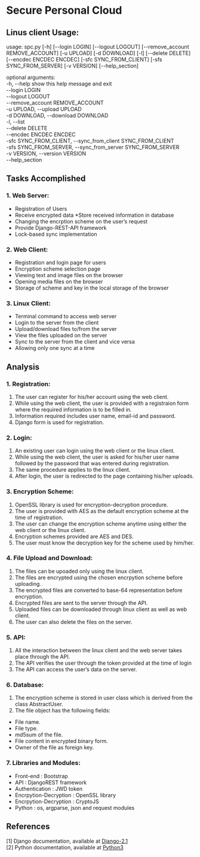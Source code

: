 # Secure Personal Cloud
## Linus client Usage:
usage: spc.py [-h] [--login LOGIN] [--logout LOGOUT] [--remove_account REMOVE_ACCOUNT] [-u UPLOAD] [-d DOWNLOAD] [-l] [--delete DELETE]
              [--encdec ENCDEC ENCDEC] [-sfc SYNC_FROM_CLIENT] [-sfs SYNC_FROM_SERVER] [-v VERSION] [--help_section]

optional arguments:<br/>
  -h, --help            show this help message and exit<br/>
  --login LOGIN<br/>
  --logout LOGOUT<br/>
  --remove_account REMOVE_ACCOUNT<br/>
  -u UPLOAD, --upload UPLOAD<br/>
  -d DOWNLOAD, --download DOWNLOAD<br/>
  -l, --list<br/>
  --delete DELETE<br/>
  --encdec ENCDEC ENCDEC<br/>
  -sfc SYNC_FROM_CLIENT, --sync_from_client SYNC_FROM_CLIENT<br/>
  -sfs SYNC_FROM_SERVER, --sync_from_server SYNC_FROM_SERVER<br/>
  -v VERSION, --version VERSION<br/>
  --help_section<br/>
## Tasks Accomplished
### 1. Web Server:
* Registration of Users
* Receive encrypted data
*Store received information in database
* Changing the encrption scheme on the user’s request
* Provide Django-REST-API framework
* Lock-based sync implementation

### 2. Web Client:
* Registration and login page for users
* Encryption scheme selection page
* Viewing text and image files on the browser
* Opening media files on the browser
* Storage of scheme and key in the local storage of the browser

### 3. Linux Client:
* Terminal command to access web server
* Login to the server from the client
* Upload/download files to/from the server
* View the files uploaded on the server
* Sync to the server from the client and vice versa
* Allowing only one sync at a time

## Analysis
### 1. Registration:
1. The user can register for his/her account using the web client.
2. While using the web client, the user is provided with a registraion form where the required information is to be filled in.
3. Information required includes user name, email-id and password.
4. Django form is used for registration.
### 2. Login:
1. An existing user can login using the web client or the linux client.
2. While using the web client, the user is asked for his/her user name followed by the password that was entered during registration.
3. The same procedure applies to the linux client.
4. After login, the user is redirected to the page containing his/her uploads.
### 3. Encryption Scheme:
1. OpenSSL library is used for encryption-decryption procedure.
2. The user is provided with AES as the default encryption scheme at the time of registration.
3. The user can change the encryption scheme anytime using either the web client or the linux client.
4. Encryption schemes provided are AES and DES.
5. The user must know the decryption key for the scheme used by him/her.

### 4. File Upload and Download:
1. The files can be upoaded only using the linux client.
2. The files are encrypted using the chosen encrpytion scheme before uploading.
3. The encrypted files are converted to base-64 representation before encryption.
4. Encrypted files are sent to the server through the API.
5. Uploaded files can be downloaded through linux client as well as web client.
6. The user can also delete the files on the server.

### 5. API:
1. All the interaction between the linux client and the web server takes place through the API.
2. The API verifies the user through the token provided at the time of login
3. The API can access the user’s data on the server.
### 6. Database:
1. The encryption scheme is stored in user class which is derived from the class AbstractUser.
2. The file object has the following fields:
* File name.
* File type.
* md5sum of the file.
* File content in encrypted binary form.
* Owner of the file as foreign key.
### 7. Libraries and Modules:
* Front-end : Bootstrap
* API : DjangoREST framework
* Authentication : JWD token
* Encrpytion-Decryption : OpenSSL library
* Encrpytion-Decryption : CryptoJS
* Python : os, argparse, json and request modules

## References
[1] Django documentation, available at [Django-2.1](https://docs.djangoproject.com/en/2.1/)
<br />
[2] Python documentation, available at [Python3](https://docs.python.org/3/)
